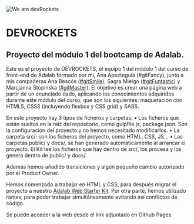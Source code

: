 ![We are devRockets](./src/images/heroIndexTablet.png)

# DEVROCKETS

## Proyecto del módulo 1 del bootcamp de Adalab.

Este es el proyecto de DEVROCKETS, el equipo 1 del módulo 1 del curso de front-end de Adalab formado por mi, Ana Apezteguía (#gitFancy), junto a mis compañeras Ana Bescós ([#gitSmile](https://github.com/anabescos)), Sagra Mielgo ([#gitFuntastic](https://github.com/Sagramielgo)) y Marcjanna Stopinska ([#gitMaster](https://github.com/marcjnn)). El objetivo es crear una página web a partir de un enunciado dado, aplicando los conocimientos adquiridos durante este módulo del curso, que son los siguientes: maquetación con HTML5, CSS3 (incluyendo flexbox y CSS grid) y SASS.

En este proyecto hay 3 tipos de ficheros y carpetas:
• Los ficheros que están sueltos en la raíz del repositorio, como gulpfile.js, package.json. Son la configuración del proyecto y no hemos necesitado modificarlos.
• La carpeta src/: son los ficheros del proyecto, como HTML, CSS, JS...
• Las carpetas public/ y docs/, se han generado automáticamente al arrancar el proyecto. El Kit lee los ficheros que hay dentro de src/, los procesa y los genera dentro de public/ y docs/.

Además hemos añadido transiciones y algún pequeño cambio autorizado por el Product Owner.

Hemos comenzado a trabajar en HTML y CSS, para después migrar el proyecto a nuestro [Adalab Web Starter Kit](https://github.com/Adalab/adalab-web-starter-kit). Por otra parte, hemos utilizado ramas, para poder trabajar simultáneamente evitando así conflictos de código.

Se puede acceder a la web desde el link adjuntado en Github Pages.
